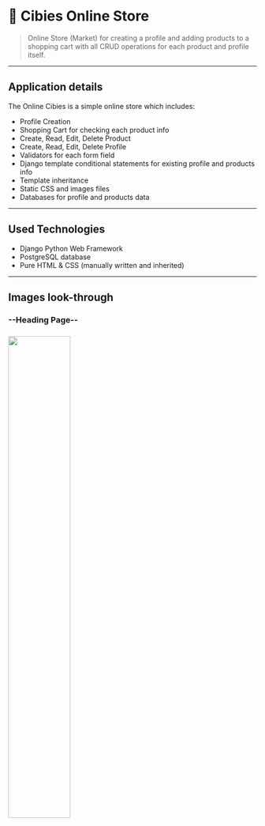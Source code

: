 # 🏪 Cibies Online Store 
> Online Store (Market) for creating a profile and adding products to a shopping cart with all CRUD operations for each product and profile itself.

---

## Application details
The Online Cibies is a simple online store which includes:
- Profile Creation
- Shopping Cart for checking each product info
- Create, Read, Edit, Delete Product
- Create, Read, Edit, Delete Profile
- Validators for each form field
- Django template conditional statements for existing profile and products info
- Template inheritance
- Static CSS and images files
- Databases for profile and products data
  
---

## Used Technologies
- Django Python Web Framework
- PostgreSQL database
- Pure HTML & CSS (manually written and inherited)

---

## Images look-through
<h3>--Heading Page--<h3/>
<img src="https://github.com/AlexDimov-04/Cibies-Online-Store/assets/106152399/130101e3-ed3c-4940-8377-c562402e02ba" width="50%">


